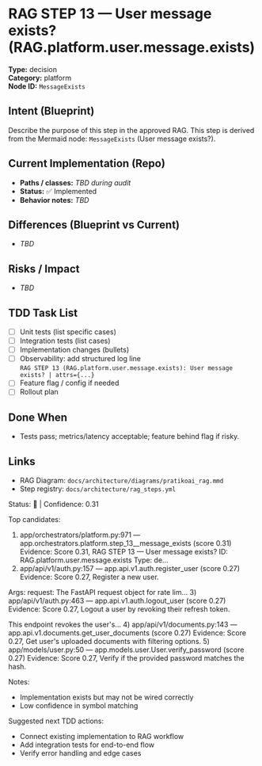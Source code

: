 # RAG STEP 13 — User message exists? (RAG.platform.user.message.exists)

**Type:** decision  
**Category:** platform  
**Node ID:** `MessageExists`

## Intent (Blueprint)
Describe the purpose of this step in the approved RAG. This step is derived from the Mermaid node: `MessageExists` (User message exists?).

## Current Implementation (Repo)
- **Paths / classes:** _TBD during audit_
- **Status:** ✅ Implemented
- **Behavior notes:** _TBD_

## Differences (Blueprint vs Current)
- _TBD_

## Risks / Impact
- _TBD_

## TDD Task List
- [ ] Unit tests (list specific cases)
- [ ] Integration tests (list cases)
- [ ] Implementation changes (bullets)
- [ ] Observability: add structured log line  
  `RAG STEP 13 (RAG.platform.user.message.exists): User message exists? | attrs={...}`
- [ ] Feature flag / config if needed
- [ ] Rollout plan

## Done When
- Tests pass; metrics/latency acceptable; feature behind flag if risky.

## Links
- RAG Diagram: `docs/architecture/diagrams/pratikoai_rag.mmd`
- Step registry: `docs/architecture/rag_steps.yml`


<!-- AUTO-AUDIT:BEGIN -->
Status: 🔌  |  Confidence: 0.31

Top candidates:
1) app/orchestrators/platform.py:971 — app.orchestrators.platform.step_13__message_exists (score 0.31)
   Evidence: Score 0.31, RAG STEP 13 — User message exists?
ID: RAG.platform.user.message.exists
Type: de...
2) app/api/v1/auth.py:157 — app.api.v1.auth.register_user (score 0.27)
   Evidence: Score 0.27, Register a new user.

Args:
    request: The FastAPI request object for rate lim...
3) app/api/v1/auth.py:463 — app.api.v1.auth.logout_user (score 0.27)
   Evidence: Score 0.27, Logout a user by revoking their refresh token.

This endpoint revokes the user's...
4) app/api/v1/documents.py:143 — app.api.v1.documents.get_user_documents (score 0.27)
   Evidence: Score 0.27, Get user's uploaded documents with filtering options.
5) app/models/user.py:50 — app.models.user.User.verify_password (score 0.27)
   Evidence: Score 0.27, Verify if the provided password matches the hash.

Notes:
- Implementation exists but may not be wired correctly
- Low confidence in symbol matching

Suggested next TDD actions:
- Connect existing implementation to RAG workflow
- Add integration tests for end-to-end flow
- Verify error handling and edge cases
<!-- AUTO-AUDIT:END -->